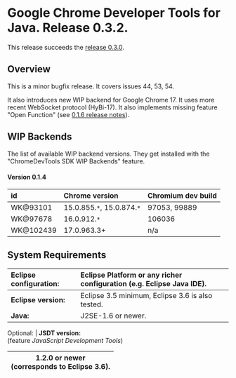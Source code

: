 # Google Chrome Developer Tools for Java. Release 0.3.2. #

This release succeeds the [release 0.3.0](Release_0_3_0.md).

## Overview ##
This is a minor bugfix release. It covers issues 44, 53, 54.

It also introduces new WIP backend for Google Chrome 17. It uses more recent WebSocket protocol (HyBi-17). It also implements missing feature "Open Function" (see [0.1.6 release notes](Release_0_1_6.md)).

## WIP Backends ##

The list of available WIP backend versions. They get installed with the "ChromeDevTools SDK WIP Backends" feature.

#### Version 0.1.4 ####
| id | Chrome version | Chromium dev build |
|:---|:---------------|:-------------------|
| WK@93101 | 15.0.855.`*`, 15.0.874.`*` | 97053, 99889 |
| WK@97678 | 16.0.912.`*`| 106036 |
| WK@102439 | 17.0.963.3+ | n/a |

## System Requirements ##
| **Eclipse configuration:**  |Eclipse Platform or any richer configuration (e.g. Eclipse Java IDE). |
|:----------------------------|:---------------------------------------------------------------------|
| **Eclipse version:** |  Eclipse 3.5 minimum, Eclipse 3.6 is also tested. |
| **Java:** | J2SE-1.6 or newer. |

Optional:
| **JSDT version:**<br>(feature <i>JavaScript Development Tools</i>) <table><thead><th> 1.2.0 or newer<br>(corresponds to Eclipse 3.6).</th></thead><tbody>